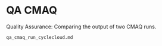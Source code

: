 # QA CMAQ

Quality Assurance: Comparing the output of two CMAQ runs.

```{toctree}
qa_cmaq_run_cyclecloud.md
```
